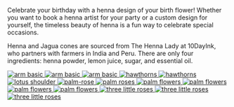 
Celebrate your birthday with a henna design of your birth flower! Whether you want to book a henna artist for your party or a custom design for yourself, the timeless beauty of henna is a fun way to celebrate special occasions. 

Henna and Jagua cones are sourced from The Henna Lady at 10DayInk, who partners with farmers in India and Peru. There are only four ingredients: henna powder, lemon juice, sugar, and essential oil. 

<div class="masonry-grid">
  <a href="assets/images/daffodil-hand-wrist.jpg" data-lightbox="gallery">
    <img src="assets/images/daffodil-hand-wrist-sm.jpg" alt="arm basic">
  </a>
  <a href="assets/images/daffodils-palm.jpg" data-lightbox="gallery">
    <img src="assets/images/daffodils-palm-sm.jpg" alt="arm basic">
  </a>
  <a href="assets/images/flower-bracelet.jpg" data-lightbox="gallery">
    <img src="assets/images/flower-bracelet-sm.jpg" alt="arm basic">
  </a>
  <a href="assets/images/hawthorn-geoflower.jpg" data-lightbox="gallery">
    <img src="assets/images/hawthorn-geoflower-sm.jpg" alt="hawthorns">
  </a>
  <a href="assets/images/hawthorns.jpg" data-lightbox="gallery">
    <img src="assets/images/hawthorns-sm.jpg" alt="hawthorns">
  </a>
  <a href="assets/images/lotus-shoulder-henna.jpg" data-lightbox="gallery">
    <img src="assets/images/lotus-shoulder-henna-sm.jpg" alt="lotus shoulder">
  </a>
  <a href="assets/images/palm-rose.jpg" data-lightbox="gallery">
    <img src="assets/images/palm-rose-sm.jpg" alt="palm-rose">
  </a>
  <a href="assets/images/palm-roses.jpg" data-lightbox="gallery">
    <img src="assets/images/palm-roses-sm.jpg" alt="palm roses">
  </a>
  <a href="assets/images/palm-hengua-flowers.jpg" data-lightbox="gallery">
    <img src="assets/images/palm-hengua-flowers-sm.jpg" alt="palm flowers">
  </a>
  <a href="assets/images/poppy.png" data-lightbox="gallery">
    <img src="assets/images/poppy-sm.jpg" alt="palm flowers">
  </a>
  <a href="assets/images/rose-arm.jpg" data-lightbox="gallery">
    <img src="assets/images/rose-arm-sm.jpg" alt="palm flowers">
  </a>
  <a href="assets/images/single-rose.png" data-lightbox="gallery">
    <img src="assets/images/single-rose-sm.jpg" alt="palm flowers">
  </a>
  <a href="assets/images/three-little-roses.png" data-lightbox="gallery">
    <img src="assets/images/three-little-roses-sm.jpg" alt="three little roses">
  </a>
  <a href="assets/images/three-little-roses-ankle.png" data-lightbox="gallery">
    <img src="assets/images/three-little-roses-ankle-sm.jpg" alt="three little roses">
  </a>
  <a href="assets/images/water-lily.jpg" data-lightbox="gallery">
    <img src="assets/images/water-lily-sm.jpg" alt="three little roses">
  </a>
</div>
